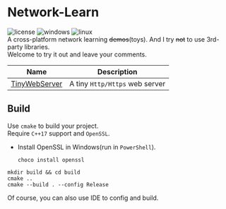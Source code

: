 # Network-Learn

![license](https://img.shields.io/badge/license-MIT-blue.svg?style=flat-square)
![windows](https://github.com/ho229v3666/Network-Learn/workflows/Windows/badge.svg?style=flat-square)
![linux](https://github.com/ho229v3666/Network-Learn/workflows/Linux/badge.svg?style=flat-square)  
A cross-platform network learning ~~demos~~(toys). And I try ~~not~~ to use 3rd-party libraries.  
Welcome to try it out and leave your comments.

| Name | Description |
| ---- | ----------- |
| [TinyWebServer](./TinyWebServer) | A tiny `Http/Https` web server |

## Build

Use `cmake` to build your project.  
Require `C++17` support and `OpenSSL`.

* Install OpenSSL in Windows(run in `PowerShell`).
  
  ```shell
  choco install openssl
  ```

```shell
mkdir build && cd build
cmake ..
cmake --build . --config Release
```

Of course, you can also use IDE to config and build.
